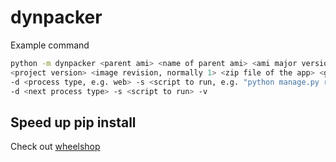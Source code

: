 dynpacker
=========

Example command

```bash
python -m dynpacker <parent ami> <name of parent ami> <ami major version>-<ami minor version> <project name> \
<project version> <image revision, normally 1> <zip file of the app> <git commit id> <ci project name> <ci build name> \
-d <process type, e.g. web> -s <script to run, e.g. "python manage.py run_gunicorn -b 0.0.0.0:5000 -w 4"> \
-d <next process type> -s <script to run> -v
```

Speed up pip install
--------------------

Check out [wheelshop](https://github.com/KristianOellegaard/wheelshop#using-with-dynpacker)
